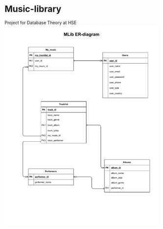 # Music-library
Project for Database Theory at HSE
<img src="https://github.com/polinakrsnv/Music-library/blob/main/MLib_ER-diagram.pdf">
